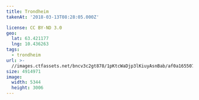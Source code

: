 ```yaml
---
title: Trondheim
takenAt: '2018-03-13T08:28:05.000Z'

license: CC BY-ND 3.0
geo:
  lat: 63.421177
  lng: 10.436263
tags:
  - trondheim
url: >-
  //images.ctfassets.net/bncv3c2gt878/1pKtcWaDjp3lKiuyAsnBab/af0a165507ec2ca8495c566e8fdac8b2/trondheim_25929519847_o
size: 4914971
image:
  width: 5344
  height: 3006
---
```

